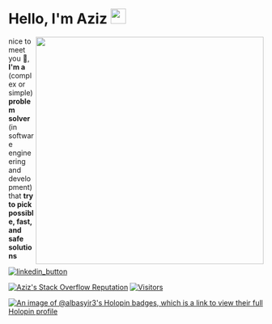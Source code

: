 [linkedin_button]: https://img.shields.io/badge/linkedin-%230077B5.svg?style=for-the-badge&logo=linkedin&logoColor=white
[linkendin_url]: https://www.linkedin.com/in/albasyir/ "Linked In"

[stackoverflow_button]: https://img.shields.io/badge/Stack_Overflow-FE7A16?style=for-the-badge&logo=stack-overflow&logoColor=white
[stackoverflow_url]: https://stackoverflow.com/users/8314878/abdul-aziz-al-basyir "Stackoverflow"

# Hello, I'm Aziz <img width='30' hight='30' src="https://raw.githubusercontent.com/MartinHeinz/MartinHeinz/master/wave.gif">

<img width='450' align="right" src="https://github-readme-streak-stats.herokuapp.com?user=albasyir&theme=vue&hide_border=true"></img>

nice to meet you 🤝, **I'm a** (complex or simple) **problem solver** (in software engineering and development) that **try to pick possible, fast, and safe solutions**

[![linkedin_button]][linkendin_url]

[![Aziz's Stack Overflow Reputation](https://img.shields.io/stackexchange/stackoverflow/r/8314878?color=orange&label=reputation&logo=stackoverflow&style=for-the-badge)](https://stackoverflow.com/users/8314878 "Aziz's Stack Overflow Reputation")
[![Visitors](https://api.visitorbadge.io/api/visitors?path=albasyir%2Falbasyir&labelColor=%23697689&countColor=%23dce775)](https://visitorbadge.io/status?path=albasyir%2Falbasyir)

[![An image of @albasyir3's Holopin badges, which is a link to view their full Holopin profile](https://holopin.me/albasyir3)](https://holopin.io/@albasyir3)


